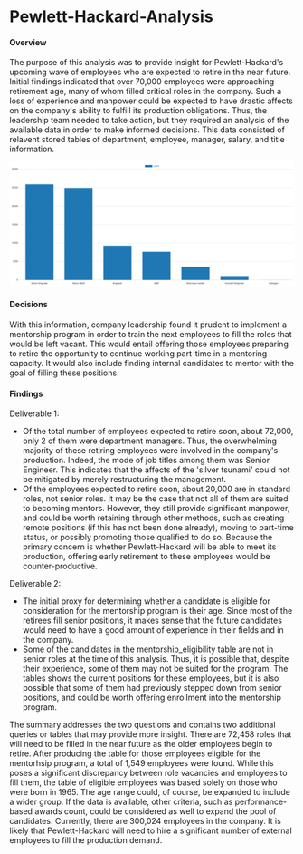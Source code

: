 # Pewlett-Hackard-Analysis

#### Overview
The purpose of this analysis was to provide insight for Pewlett-Hackard's upcoming wave of employees who are expected to retire in the near future. Initial findings indicated that over 70,000 employees were approaching retirement age, many of whom filled critical roles in the company. Such a loss of experience and manpower could be expected to have drastic affects on the company's ability to fulfill its production obligations. Thus, the leadership team needed to take action, but they required an analysis of the available data in order to make informed decisions. This data consisted of relavent stored tables of department, employee, manager, salary, and title information. 

![Graph to show number of retiring employees by title](https://github.com/veachk90/Pewlett-Hackard-Analysis/blob/main/retirement_titles_graph.png)

#### Decisions
With this information, company leadership found it prudent to implement a mentorship program in order to train the next employees to fill the roles that would be left vacant. This would entail offering those employees preparing to retire the opportunity to continue working part-time in a mentoring capacity. It would also include finding internal candidates to mentor with the goal of filling these positions. 

#### Findings
Deliverable 1:
- Of the total number of employees expected to retire soon, about 72,000, only 2 of them were department managers. Thus, the overwhelming majority of these retiring employees were involved in the company's production. Indeed, the mode of job titles among them was Senior Engineer. This indicates that the affects of the 'silver tsunami' could not be mitigated by merely restructuring the management.
- Of the employees expected to retire soon, about 20,000 are in standard roles, not senior roles. It may be the case that not all of them are suited to becoming mentors. However, they still provide significant manpower, and could be worth retaining through other methods, such as creating remote positions (if this has not been done already), moving to part-time status, or possibly promoting those qualified to do so. Because the primary concern is whether Pewlett-Hackard will be able to meet its production, offering early retirement to these employees would be counter-productive.

Deliverable 2:
- The initial proxy for determining whether a candidate is eligible for consideration for the mentorship program is their age. Since most of the retirees fill senior positions, it makes sense that the future candidates would need to have a good amount of experience in their fields and in the company. 
- Some of the candidates in the mentorship_eligibility table are not in senior roles at the time of this analysis. Thus, it is possible that, despite their experience, some of them may not be suited for the program. The tables shows the current positions for these employees, but it is also possible that some of them had previously stepped down from senior positions, and could be worth offering enrollment into the mentorship program.

The summary addresses the two questions and contains two additional queries or tables that may provide more insight.
There are 72,458 roles that will need to be filled in the near future as the older employees begin to retire. After producing the table for those employees eligible for the mentorhsip program, a total of 1,549 employees were found. While this poses a significant discrepancy between role vacancies and employees to fill them, the table of eligible employees was based solely on those who were born in 1965. The age range could, of course, be expanded to include a wider group. If the data is available, other criteria, such as performance-based awards count, could be considered as well to expand the pool of candidates. Currently, there are 300,024 employees in the company. It is likely that Pewlett-Hackard will need to hire a significant number of external employees to fill the production demand. 
